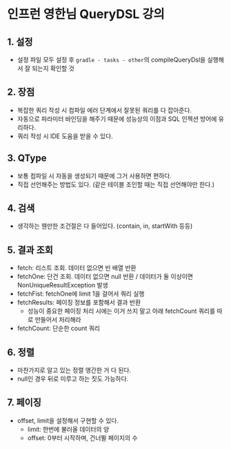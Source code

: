 # 인프런 영한님 QueryDSL 강의
## 1. 설정
- 설정 파일 모두 설정 후 `gradle - tasks - other`의 compileQueryDsl을 실행해서 잘 되는지 확인할 것

## 2. 장점
- 복잡한 쿼리 작성 시 컴파일 에러 단계에서 잘못된 쿼리를 다 잡아준다.
- 자동으로 파라미터 바인딩을 해주기 때문에 성능상의 이점과 SQL 인젝션 방어에 유리하다.
- 쿼리 작성 시 IDE 도움을 받을 수 있다. 

## 3. QType
- 보통 컴파일 시 자동을 생성되기 때문에 그거 사용하면 편하다.
- 직접 선언해주는 방법도 있다. (같은 테이블 조인할 때는 직접 선언해야만 한다.)

## 4. 검색
- 생각하는 웬만한 조건절은 다 들어있다. (contain, in, startWith 등등)

## 5. 결과 조회
- fetch: 리스트 조회. 데이터 없으면 빈 배열 반환
- fetchOne: 단건 조회. 데이터 없으면 null 반환 / 데이터가 둘 이상이면 NonUniqueResultException 발생
- fetchFist: fetchOne에 limit 1을 걸어서 쿼리 실행
- fetchResults: 페이징 정보를 포함해서 결과 반환
    - 성능이 중요한 페이징 처리 시에는 이거 쓰지 말고 아래 fetchCount 쿼리를 따로 만들어서 처리해라
- fetchCount: 단순한 count 쿼리

## 6. 정렬
- 마찬가지로 알고 있는 정렬 앵간한 거 다 된다.
- null인 경우 뒤로 미루고 하는 짓도 가능하다.

## 7. 페이징
- offset, limit을 설정해서 구현할 수 있다.
    - limit: 한번에 불러올 데이터의 양
    - offset: 0부터 시작하며, 건너뛸 페이지의 수
